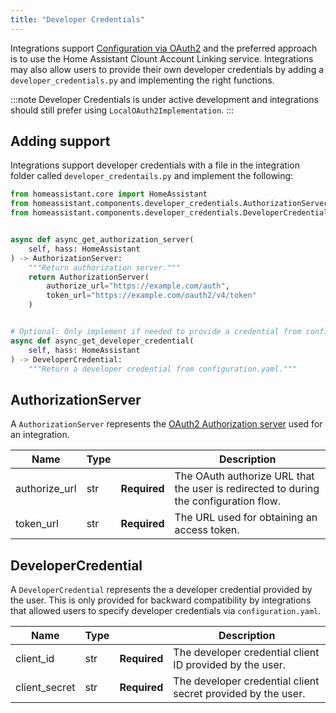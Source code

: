 ```yaml
---
title: "Developer Credentials"
---
```


Integrations support [Configuration via OAuth2](https://developers.home-assistant.io/docs/config_entries_config_flow_handler#configuration-via-oauth2) and the preferred approach is to use the Home Assistant Clount Account Linking service. Integrations may also allow users to provide their own developer credentials by adding a `developer_credentials.py` and implementing the right functions.

:::note
Developer Credentials is under active development and integrations should still prefer using
`LocalOAuth2Implementation`.
:::

## Adding support

Integrations support developer credentials with a file in the integration folder called `developer_credentails.py` and implement the following:

```python
from homeassistant.core import HomeAssistant
from homeassistant.components.developer_credentials.AuthorizationServer
from homeassistant.components.developer_credentials.DeveloperCredential


async def async_get_authorization_server(
    self, hass: HomeAssistant
) -> AuthorizationServer:
    """Return authorization server."""
    return AuthorizationServer(
        authorize_url="https://example.com/auth",
        token_url="https://example.com/oauth2/v4/token"
    )


# Optional: Only implement if needed to provide a credential from configuration.yaml
async def async_get_developer_credential(
    self, hass: HomeAssistant
) -> DeveloperCredential:
    """Return a developer credential from configuration.yaml."""
```

## AuthorizationServer

A `AuthorizationServer` represents the [OAuth2 Authorization server](https://datatracker.ietf.org/doc/html/rfc6749) used for an integration.

| Name          | Type |                                                                                                    | Description |
| ------------- | ---- | -------------------------------------------------------------------------------------------------- | ----------- |
| authorize_url | str  | **Required** | The OAuth authorize URL that the user is redirected to during the configuration flow. |
| token_url     | str  | **Required** | The URL used for obtaining an access token.                                           |

## DeveloperCredential

A `DeveloperCredential` represents the a developer credential provided by the user. This is only provided for backward compatibility by integrations that allowed users to specify developer credentials via `configuration.yaml`.

| Name          | Type |                                                                           | Description |
| ------------- | ---- | ------------------------------------------------------------------------- | ----------- |
| client_id     | str  | **Required** | The developer credential client ID provided by the user.     |
| client_secret | str  | **Required** | The developer credential client secret provided by the user. |
